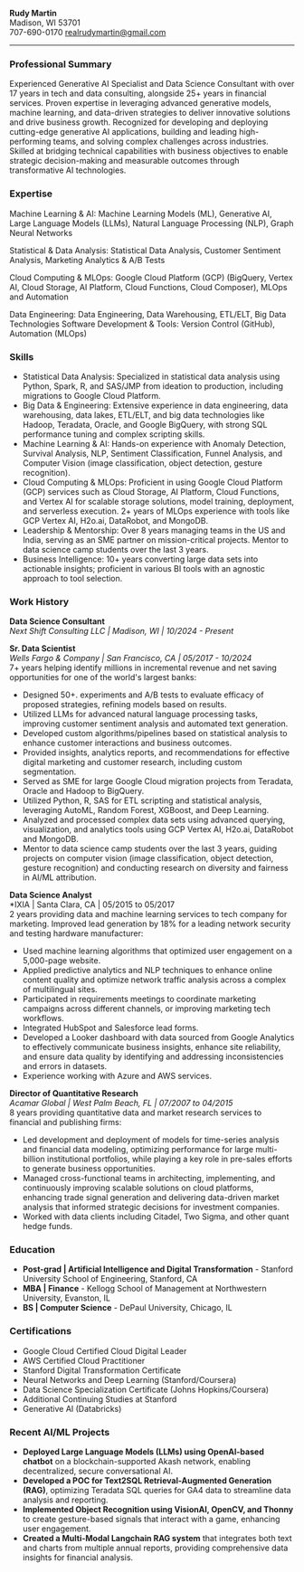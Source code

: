 **Rudy Martin**  
Madison, WI 53701  
‪707-690-0170‬
realrudymartin@gmail.com

---

### **Professional Summary**

Experienced Generative AI Specialist and Data Science Consultant with over 17 years in tech and data consulting, alongside 25+ years in financial services. Proven expertise in leveraging advanced generative models, machine learning, and data-driven strategies to deliver innovative solutions and drive business growth. Recognized for developing and deploying cutting-edge generative AI applications, building and leading high-performing teams, and solving complex challenges across industries. Skilled at bridging technical capabilities with business objectives to enable strategic decision-making and measurable outcomes through transformative AI technologies.

### **Expertise**

Machine Learning & AI: Machine Learning Models (ML), Generative AI, Large Language Models (LLMs), Natural Language Processing (NLP), Graph Neural Networks

Statistical & Data Analysis: Statistical Data Analysis, Customer Sentiment Analysis, Marketing Analytics & A/B Tests

Cloud Computing & MLOps: Google Cloud Platform (GCP) (BigQuery, Vertex AI, Cloud Storage, AI Platform, Cloud Functions, Cloud Composer), MLOps and Automation

Data Engineering: Data Engineering, Data Warehousing, ETL/ELT, Big Data Technologies
Software Development & Tools: Version Control (GitHub), Automation (MLOps)

### **Skills**

- Statistical Data Analysis: Specialized in statistical data analysis using Python, Spark, R, and SAS/JMP from ideation to production, including migrations to Google Cloud Platform.
- Big Data & Engineering: Extensive experience in data engineering, data warehousing, data lakes, ETL/ELT, and big data technologies like Hadoop, Teradata, Oracle, and Google BigQuery, with strong SQL performance tuning and complex scripting skills.
- Machine Learning & AI: Hands-on experience with Anomaly Detection, Survival Analysis, NLP, Sentiment Classification, Funnel Analysis, and Computer Vision (image classification, object detection, gesture recognition).
- Cloud Computing & MLOps: Proficient in using Google Cloud Platform (GCP) services such as Cloud Storage, AI Platform, Cloud Functions, and Vertex AI for scalable storage solutions, model training, deployment, and serverless execution. 2+ years of MLOps experience with tools like GCP Vertex AI, H2o.ai, DataRobot, and MongoDB.
- Leadership & Mentorship: Over 8 years managing teams in the US and India, serving as an SME partner on mission-critical projects. Mentor to data science camp students over the last 3 years.
- Business Intelligence: 10+ years converting large data sets into actionable insights; proficient in various BI tools with an agnostic approach to tool selection.


### **Work History**

**Data Science Consultant**  
*Next Shift Consulting LLC | Madison, WI | 10/2024 - Present*  

**Sr. Data Scientist**  
*Wells Fargo & Company | San Francisco, CA | 05/2017 - 10/2024*  
7+ years helping identify millions in incremental revenue and net saving opportunities for one of the world's largest banks:
- Designed 50+. experiments and A/B tests to evaluate efficacy of proposed strategies, refining models based on results.
- Utilized LLMs for advanced natural language processing tasks, improving customer sentiment analysis and automated text generation.
- Developed custom algorithms/pipelines based on statistical analysis to enhance customer interactions and business outcomes.
- Provided insights, analytics reports, and recommendations for effective digital marketing and customer research, including custom segmentation.
- Served as SME for large Google Cloud migration projects from Teradata, Oracle and Hadoop to BigQuery.
- Utilized Python, R, SAS for ETL scripting and statistical analysis, leveraging AutoML, Random Forest, XGBoost, and Deep Learning.
- Analyzed and processed complex data sets using advanced querying, visualization, and analytics tools using GCP Vertex AI, H2o.ai, DataRobot and MongoDB.
- Mentor to data science camp students over the last 3 years, guiding projects on computer vision (image classification, object detection, gesture recognition) and conducting research on diversity and fairness in AI/ML attribution.

**Data Science Analyst**  
*IXIA | Santa Clara, CA | 05/2015 to 05/2017  
2 years providing data and machine learning services to tech company for marketing.
Improved lead generation by 18% for a leading network security and testing hardware manufacturer:
- Used machine learning algorithms that optimized user engagement on a 5,000-page website.
- Applied predictive analytics and NLP techniques to enhance online content quality and optimize network traffic analysis across a complex of multilingual sites.
- Participated in requirements meetings to coordinate marketing campaigns across different channels, or improving marketing tech workflows.
- Integrated HubSpot and Salesforce lead forms.
- Developed a Looker dashboard with data sourced from Google Analytics to effectively communicate business insights, enhance site reliability, and ensure data quality by identifying and addressing inconsistencies and errors in datasets.
- Experience working with Azure and AWS services.


**Director of Quantitative Research**  
*Acamar Global | West Palm Beach, FL | 07/2007 to 04/2015*  
8 years providing quantitative data and market research services to financial and publishing firms:
- Led development and deployment of models for time-series analysis and financial data modeling, optimizing performance for large multi-billion institutional portfolios, while playing a key role in pre-sales efforts to generate business opportunities.
- Managed cross-functional teams in architecting, implementing, and continuously improving scalable solutions on cloud platforms, enhancing trade signal generation and delivering data-driven market analysis that informed strategic decisions for investment companies.
- Worked with data clients including Citadel, Two Sigma, and other quant hedge funds.


### **Education**

- **Post-grad | Artificial Intelligence and Digital Transformation** - Stanford University School of Engineering, Stanford, CA
- **MBA | Finance** - Kellogg School of Management at Northwestern University, Evanston, IL
- **BS | Computer Science** - DePaul University, Chicago, IL

### **Certifications**

- Google Cloud Certified Cloud Digital Leader
- AWS Certified Cloud Practitioner
- Stanford Digital Transformation Certificate
- Neural Networks and Deep Learning (Stanford/Coursera)
- Data Science Specialization Certificate (Johns Hopkins/Coursera)
- Additional Continuing Studies at Stanford
- Generative AI (Databricks)

### **Recent AI/ML Projects**

- **Deployed Large Language Models (LLMs) using OpenAI-based chatbot** on a blockchain-supported Akash network, enabling decentralized, secure conversational AI.
- **Developed a POC for Text2SQL Retrieval-Augmented Generation (RAG)**, optimizing Teradata SQL queries for GA4 data to streamline data analysis and reporting.
- **Implemented Object Recognition using VisionAI, OpenCV, and Thonny** to create gesture-based signals that interact with a game, enhancing user engagement.
- **Created a Multi-Modal Langchain RAG system** that integrates both text and charts from multiple annual reports, providing comprehensive data insights for financial analysis.
